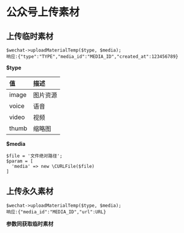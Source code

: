 # 公众号上传素材

## 上传临时素材
~~~
$wechat->uploadMaterialTemp($type, $media);
响应:{"type":"TYPE","media_id":"MEDIA_ID","created_at":123456789}
~~~
**$type**

|值|描述|
|:--|:--|
|image|图片资源|
|voice|语音|
|video|视频|
|thumb|缩略图| 

**$media**
~~~
$file = '文件绝对路径';
$param = [
  'media' => new \CURLFile($file)
]
~~~
## 上传永久素材
~~~
$wechat->uploadMaterialTemp($type, $media);
响应:{"media_id":"MEDIA_ID","url":URL}
~~~
**参数同获取临时素材**
